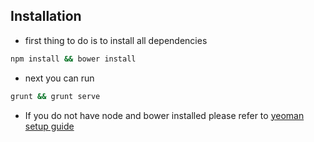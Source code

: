 ## Installation
* first thing to do is to install all dependencies  
```bash
npm install && bower install
```

* next you can run  
```bash
grunt && grunt serve
```

* If you do not have node and bower installed please refer to [yeoman setup guide](http://yeoman.io/codelab/setup.html)

